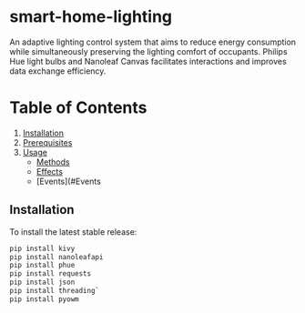 # smart-home-lighting
An adaptive lighting control system that aims to reduce energy consumption while simultaneously preserving the lighting comfort of occupants. Philips Hue light bulbs and Nanoleaf Canvas facilitates interactions and improves data exchange efficiency.

# Table of Contents
1. [Installation](#Installation)
2. [Prerequisites](#Prerequisites)
3. [Usage](#Usage)
   * [Methods](#Methods)
   * [Effects](#Effects)
   * [Events](#Events
   
## Installation
To install the latest stable release:

```bash
pip install kivy
pip install nanoleafapi
pip install phue
pip install requests
pip install json
pip install threading`
pip install pyowm
```
